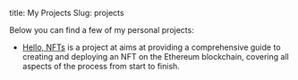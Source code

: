 title: My Projects
Slug: projects

Below you can find a few of my personal projects:

* [Hello, NFTs](./hello-nfts) is a project at aims at providing a comprehensive guide to creating and deploying an NFT on the Ethereum blockchain, covering all aspects of the process from start to finish.